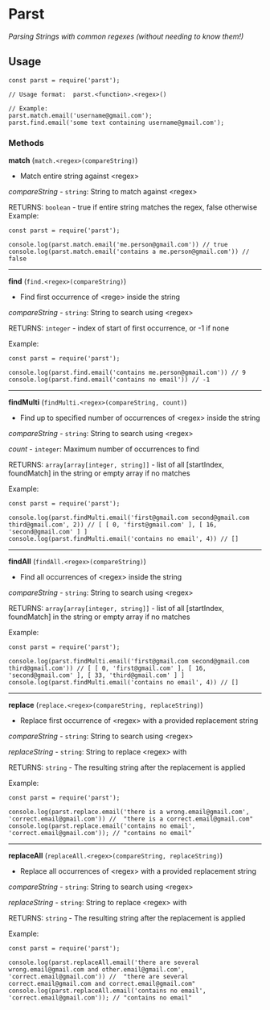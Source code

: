 # Parst

_Parsing Strings with common regexes (without needing to know them!)_

## Usage

```
const parst = require('parst');

// Usage format:  parst.<function>.<regex>()

// Example:
parst.match.email('username@gmail.com');
parst.find.email('some text containing username@gmail.com');
```

### Methods
**match** (`match.<regex>(compareString)`)
- Match entire string against \<regex\>

_compareString_ - `string`: String to match against \<regex\>

RETURNS: `boolean` - true if entire string matches the regex, false otherwise
Example:
```
const parst = require('parst');

console.log(parst.match.email('me.person@gmail.com')) // true
console.log(parst.match.email('contains a me.person@gmail.com')) // false
```
---
**find** (`find.<regex>(compareString)`)
- Find first occurrence of \<rege\> inside the string

_compareString_ - `string`: String to search using \<regex\>

RETURNS: `integer` - index of start of first occurrence, or -1 if none

Example:
```
const parst = require('parst');

console.log(parst.find.email('contains me.person@gmail.com')) // 9
console.log(parst.find.email('contains no email')) // -1
```
---
**findMulti** (`findMulti.<regex>(compareString, count)`)
- Find up to specified number of occurrences of \<regex\> inside the string

_compareString_ - `string`: String to search using \<regex\>

_count_ - `integer`: Maximum number of occurrences to find

RETURNS: `array[array[integer, string]]` - list of all [startIndex, foundMatch] in the string or empty array if no matches

Example:
```
const parst = require('parst');

console.log(parst.findMulti.email('first@gmail.com second@gmail.com third@gmail.com', 2)) // [ [ 0, 'first@gmail.com' ], [ 16, 'second@gmail.com' ] ]
console.log(parst.findMulti.email('contains no email', 4)) // []
```
---
**findAll** (`findAll.<regex>(compareString)`)
- Find all occurrences of \<regex\> inside the string

_compareString_ - `string`: String to search using \<regex\>

RETURNS: `array[array[integer, string]]` - list of all [startIndex, foundMatch] in the string or empty array if no matches

Example:
```
const parst = require('parst');

console.log(parst.findMulti.email('first@gmail.com second@gmail.com third@gmail.com')) // [ [ 0, 'first@gmail.com' ], [ 16, 'second@gmail.com' ], [ 33, 'third@gmail.com' ] ]
console.log(parst.findMulti.email('contains no email', 4)) // []
```
---
**replace** (`replace.<regex>(compareString, replaceString)`)
- Replace first occurrence of \<regex\> with a provided replacement string

_compareString_ - `string`: String to search using \<regex\>

_replaceString_ - `string`: String to replace \<regex\> with

RETURNS: `string` - The resulting string after the replacement is applied

Example:
```
const parst = require('parst');

console.log(parst.replace.email('there is a wrong.email@gmail.com', 'correct.email@gmail.com')) //  "there is a correct.email@gmail.com"
console.log(parst.replace.email('contains no email', 'correct.email@gmail.com')); // "contains no email"
```
---
**replaceAll** (`replaceAll.<regex>(compareString, replaceString)`)
- Replace all occurrences of \<regex\> with a provided replacement string

_compareString_ - `string`: String to search using \<regex\>

_replaceString_ - `string`: String to replace \<regex\> with

RETURNS: `string` - The resulting string after the replacement is applied

Example:
```
const parst = require('parst');

console.log(parst.replaceAll.email('there are several wrong.email@gmail.com and other.email@gmail.com', 'correct.email@gmail.com')) //  "there are several correct.email@gmail.com and correct.email@gmail.com"
console.log(parst.replaceAll.email('contains no email', 'correct.email@gmail.com')); // "contains no email"
```
